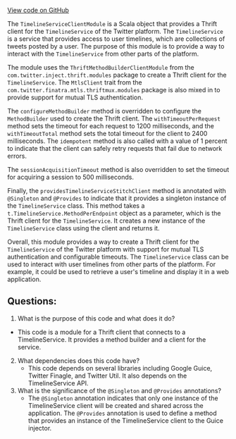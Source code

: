 [View code on GitHub](https://github.com/misbahsy/the-algorithm/product-mixer/component-library/src/main/scala/com/twitter/product_mixer/component_library/module/TimelineServiceClientModule.scala)

The `TimelineServiceClientModule` is a Scala object that provides a Thrift client for the `TimelineService` of the Twitter platform. The `TimelineService` is a service that provides access to user timelines, which are collections of tweets posted by a user. The purpose of this module is to provide a way to interact with the `TimelineService` from other parts of the platform.

The module uses the `ThriftMethodBuilderClientModule` from the `com.twitter.inject.thrift.modules` package to create a Thrift client for the `TimelineService`. The `MtlsClient` trait from the `com.twitter.finatra.mtls.thriftmux.modules` package is also mixed in to provide support for mutual TLS authentication.

The `configureMethodBuilder` method is overridden to configure the `MethodBuilder` used to create the Thrift client. The `withTimeoutPerRequest` method sets the timeout for each request to 1200 milliseconds, and the `withTimeoutTotal` method sets the total timeout for the client to 2400 milliseconds. The `idempotent` method is also called with a value of 1 percent to indicate that the client can safely retry requests that fail due to network errors.

The `sessionAcquisitionTimeout` method is also overridden to set the timeout for acquiring a session to 500 milliseconds.

Finally, the `providesTimelineServiceStitchClient` method is annotated with `@Singleton` and `@Provides` to indicate that it provides a singleton instance of the `TimelineService` class. This method takes a `t.TimelineService.MethodPerEndpoint` object as a parameter, which is the Thrift client for the `TimelineService`. It creates a new instance of the `TimelineService` class using the client and returns it.

Overall, this module provides a way to create a Thrift client for the `TimelineService` of the Twitter platform with support for mutual TLS authentication and configurable timeouts. The `TimelineService` class can be used to interact with user timelines from other parts of the platform. For example, it could be used to retrieve a user's timeline and display it in a web application.
## Questions: 
 1. What is the purpose of this code and what does it do?
   - This code is a module for a Thrift client that connects to a TimelineService. It provides a method builder and a client for the service.
2. What dependencies does this code have?
   - This code depends on several libraries including Google Guice, Twitter Finagle, and Twitter Util. It also depends on the TimelineService API.
3. What is the significance of the `@Singleton` and `@Provides` annotations?
   - The `@Singleton` annotation indicates that only one instance of the TimelineService client will be created and shared across the application. The `@Provides` annotation is used to define a method that provides an instance of the TimelineService client to the Guice injector.